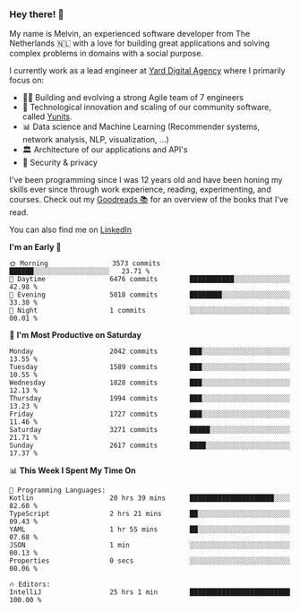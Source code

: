 ### Hey there! 👋

My name is Melvin, an experienced software developer from The Netherlands 🇳🇱 with a love for building great applications and solving complex problems in domains with a social purpose. 

I currently work as a lead engineer at [Yard Digital Agency](https://github.com/yardinternet) where I primarily focus on:

* 👏🏼 Building and evolving a strong Agile team of 7 engineers
* 🚀 Technological innovation and scaling of our community software, called [Yunits](https://www.yunits.com/).
* 📊 Data science and Machine Learning (Recommender systems, network analysis, NLP, visualization, ...)
* 🏛 Architecture of our applications and API's
* 🔐 Security & privacy

I've been programming since I was 12 years old and have been honing my skills ever since through work experience, reading, experimenting, and courses.
Check out my [Goodreads 📚](https://goodreads.com/melvinkoopmans) for an overview of the books that I've read. 

You can also find me on [LinkedIn](https://www.linkedin.com/in/melvinkoopmans)

<!--START_SECTION:waka-->
**I'm an Early 🐤** 

```text
🌞 Morning                3573 commits        ██████░░░░░░░░░░░░░░░░░░░   23.71 % 
🌆 Daytime                6476 commits        ███████████░░░░░░░░░░░░░░   42.98 % 
🌃 Evening                5018 commits        ████████░░░░░░░░░░░░░░░░░   33.30 % 
🌙 Night                  1 commits           ░░░░░░░░░░░░░░░░░░░░░░░░░   00.01 % 
```
📅 **I'm Most Productive on Saturday** 

```text
Monday                   2042 commits        ███░░░░░░░░░░░░░░░░░░░░░░   13.55 % 
Tuesday                  1589 commits        ███░░░░░░░░░░░░░░░░░░░░░░   10.55 % 
Wednesday                1828 commits        ███░░░░░░░░░░░░░░░░░░░░░░   12.13 % 
Thursday                 1994 commits        ███░░░░░░░░░░░░░░░░░░░░░░   13.23 % 
Friday                   1727 commits        ███░░░░░░░░░░░░░░░░░░░░░░   11.46 % 
Saturday                 3271 commits        █████░░░░░░░░░░░░░░░░░░░░   21.71 % 
Sunday                   2617 commits        ████░░░░░░░░░░░░░░░░░░░░░   17.37 % 
```


📊 **This Week I Spent My Time On** 

```text
💬 Programming Languages: 
Kotlin                   20 hrs 39 mins      █████████████████████░░░░   82.60 % 
TypeScript               2 hrs 21 mins       ██░░░░░░░░░░░░░░░░░░░░░░░   09.43 % 
YAML                     1 hr 55 mins        ██░░░░░░░░░░░░░░░░░░░░░░░   07.68 % 
JSON                     1 min               ░░░░░░░░░░░░░░░░░░░░░░░░░   00.13 % 
Properties               0 secs              ░░░░░░░░░░░░░░░░░░░░░░░░░   00.06 % 

🔥 Editors: 
IntelliJ                 25 hrs 1 min        █████████████████████████   100.00 % 
```


<!--END_SECTION:waka-->
